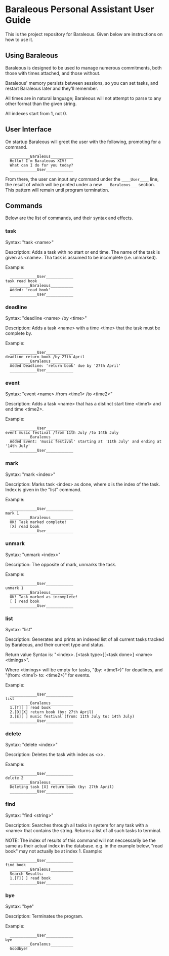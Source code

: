 # Baraleous Personal Assistant User Guide

This is the project repository for Baraleous. Given below are instructions on how to use it.

## Using Baraleous

Baraleous is designed to be used to manage numerous commitments, both those with times attached, and those without.

Baraleous' memory persists between sessions, so you can set tasks, and restart Baraleous later and they'll remember.

All times are in natural language; Baraleous will not attempt to parse to any other format than the given string.

All indexes start from 1, not 0.
## User Interface
On startup Baraleous will greet the user with the following, promoting for a command.
```
  _________Baraleous__________
  Hello! I'm Baraleous XIV!
  What can I do for you today?
  ____________User____________
```
From there, the user can input any command under the ```____User____``` line, the result of which will be printed under a new ```___Baraleous___``` section.
This pattern will remain until program termination.
## Commands
Below are the list of commands, and their syntax and effects.

### task
Syntax: "task &lt;name>"

Description: Adds a task with no start or end time. The name of the task is given as &lt;name>. Tha task is assumed to be incomplete (i.e. unmarked).

Example:
```
  ____________User____________
task read book
  _________Baraleous__________
  Added: 'read book'
  ____________User____________
```

### deadline
Syntax: "deadline &lt;name> /by &lt;time>"

Description: Adds a task &lt;name> with a time &lt;time> that the task must be complete by.

Example:
```
  ____________User____________
deadline return book /by 27th April
  _________Baraleous__________
  Added Deadline: 'return book' due by '27th April'
  ____________User____________
```

### event
Syntax: "event &lt;name> /from &lt;time1> /to &lt;time2>"

Description: Adds a task &lt;name> that has a distinct start time &lt;time1> and end time &lt;time2>.

Example:
```
  ____________User____________
event music festival /from 11th July /to 14th July
  _________Baraleous__________
  Added Event: 'music festival' starting at '11th July' and ending at '14th July'
  ____________User____________
```

### mark
Syntax: "mark &lt;index>"

Description: Marks task &lt;index> as done, where x is the index of the task. Index is given in the "list" command.

Example:
```
  ____________User____________
mark 1
  _________Baraleous__________
  OK! Task marked complete!
  [X] read book
  ____________User____________
```
### unmark
Syntax: "unmark &lt;index>"

Description: The opposite of mark, unmarks the task.

Example:
```
  ____________User____________
unmark 1
  _________Baraleous__________
  OK! Task marked as incomplete!
  [ ] read book
  ____________User____________
```
### list
Syntax: "list"

Description: Generates and prints an indexed list of all current tasks tracked by Baraleous, and their current type and status.

Return value Syntax is: "&lt;index>. [&lt;task type>][&lt;task done>] &lt;name> &lt;timings>".

Where &lt;timings> will be empty for tasks, "(by: &lt;time1>)" for deadlines, and "(from: &lt;time1> to: &lt;time2>)" for events.

Example:
```
  ____________User____________
list
  _________Baraleous__________
  1.[T][ ] read book
  2.[D][X] return book (by: 27th April)
  3.[E][ ] music festival (from: 11th July to: 14th July)
  ____________User____________
```
### delete
Syntax: "delete &lt;index>"

Description: Deletes the task with index as &lt;x>.

Example:
```
  ____________User____________
delete 2
  _________Baraleous__________
  Deleting task [X] return book (by: 27th April)
  ____________User____________
```
### find
Syntax: "find &lt;string>"

Description: Searches through all tasks in system for any task with a &lt;name> that contains the string.
Returns a list of all such tasks to terminal.

NOTE: The index of results of this command will not neccessarily be the same as their actual index in the database.
e.g. in the example below, "read book" may not actually be at index 1.
Example:
```
  ____________User____________
find book
  _________Baraleous__________
  Search Results:
  1.[T][ ] read book
  ____________User____________
```
### bye
Syntax: "bye"

Description: Terminates the program.

Example:
```
  ____________User____________
bye
  _________Baraleous__________
  Goodbye!
```